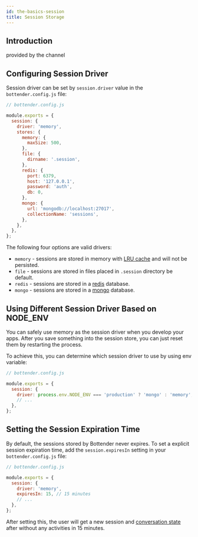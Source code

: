 ```yaml
---
id: the-basics-session
title: Session Storage
---
```


## Introduction

provided by the channel

## Configuring Session Driver

Session driver can be set by `session.driver` value in the `bottender.config.js` file:

```js
// bottender.config.js

module.exports = {
  session: {
    driver: 'memory',
    stores: {
      memory: {
        maxSize: 500,
      },
      file: {
        dirname: '.session',
      },
      redis: {
        port: 6379,
        host: '127.0.0.1',
        password: 'auth',
        db: 0,
      },
      mongo: {
        url: 'mongodb://localhost:27017',
        collectionName: 'sessions',
      },
    },
  },
};
```

The following four options are valid drivers:

- `memory` - sessions are stored in memory with [LRU cache](https://github.com/isaacs/node-lru-cache) and will not be persisted.
- `file` - sessions are stored in files placed in `.session` directory be default.
- `redis` - sessions are stored in a [redis](https://redis.io/) database.
- `mongo` - sessions are stored in a [mongo](https://www.mongodb.com/) database.

## Using Different Session Driver Based on NODE_ENV

You can safely use memory as the session driver when you develop your apps. After you save something into the session store, you can just reset them by restarting the process.

To achieve this, you can determine which session driver to use by using env variable:

```js
// bottender.config.js

module.exports = {
  session: {
    driver: process.env.NODE_ENV === 'production' ? 'mongo' : 'memory',
    // ...
  },
};
```

## Setting the Session Expiration Time

By default, the sessions stored by Bottender never expires. To set a explicit session expiration time, add the `session.expiresIn` setting in your `bottender.config.js` file:

```js
// bottender.config.js

module.exports = {
  session: {
    driver: 'memory',
    expiresIn: 15, // 15 minutes
    // ...
  },
};
```

After setting this, the user will get a new session and [conversation state](the-basics-state) after without any activities in 15 minutes.

